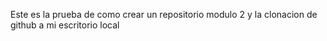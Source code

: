 Este es la prueba de como crear un repositorio modulo 2 y la clonacion de github a mi escritorio local  


